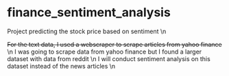 # finance_sentiment_analysis
Project predicting the stock price based on sentiment \n

~~For the text data, I used a webscraper to scrape articles from yahoo finance~~ \n
I was going to scrape data from yahoo finance but I found a larger dataset with data from reddit \n
I will conduct sentiment analysis on this dataset instead of the news articles \n
